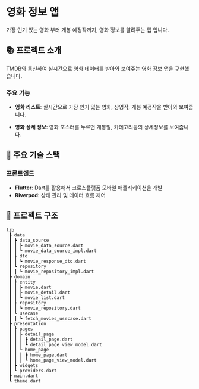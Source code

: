 <!-- <p align="center">
  <img src="assets/ScreenShot_1" alt="App" width="300">
</p> -->

# 영화 정보 앱

가장 인기 있는 영화 부터 개봉 예정작까지, 영화 정보를 알려주는 앱 입니다.

## 📚 프로젝트 소개

TMDB와 통신하여 실시간으로 영화 데이터를 받아와 보여주는 영화 정보 앱을 구현했습니다.

### 주요 기능

- **영화 리스트**: 실시간으로 가장 인기 있는 영화, 상영작, 개봉 예정작을 받아와 보여줍니다.

- **영화 상세 정보**: 영화 포스터를 누르면 개봉일, 카테고리등의 상세정보를 보여줍니다.

## 🚀 주요 기술 스택

### 프론트엔드

- **Flutter**: Dart를 활용해서 크로스플랫폼 모바일 애플리케이션을 개발
- **Riverpod**: 상태 관리 및 데이터 흐름 제어


## 📂 프로젝트 구조

```
lib
 ┣ data
 ┃ ┣ data_source
 ┃ ┃ ┣ movie_data_source.dart
 ┃ ┃ ┗ movie_data_source_impl.dart
 ┃ ┣ dto
 ┃ ┃ ┗ movie_response_dto.dart
 ┃ ┗ repository
 ┃ ┃ ┗ movie_repository_impl.dart
 ┣ domain
 ┃ ┣ entity
 ┃ ┃ ┣ movie.dart
 ┃ ┃ ┣ movie_detail.dart
 ┃ ┃ ┗ movie_list.dart
 ┃ ┣ repository
 ┃ ┃ ┗ movie_repository.dart
 ┃ ┗ usecase
 ┃ ┃ ┗ fetch_movies_usecase.dart
 ┣ presentation
 ┃ ┣ pages
 ┃ ┃ ┣ detail_page
 ┃ ┃ ┃ ┣ detail_page.dart
 ┃ ┃ ┃ ┗ detail_page_view_model.dart
 ┃ ┃ ┗ home_page
 ┃ ┃ ┃ ┣ home_page.dart
 ┃ ┃ ┃ ┗ home_page_view_model.dart
 ┃ ┣ widgets
 ┃ ┗ providers.dart
 ┣ main.dart
 ┗ theme.dart